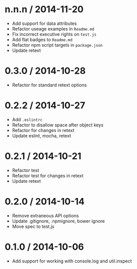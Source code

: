 
n.n.n / 2014-11-20
==================

 * Add support for data attributes
 * Refactor useage examples in `Readme.md`
 * Fix incorrect executive rights on `test.js`
 * Add flat badges to `Readme.md`
 * Refactor npm script targets in `package.json`
 * Update retext

0.3.0 / 2014-10-28
==================

 * Refactor for standard retext options

0.2.2 / 2014-10-27
==================

 * Add `.eslintrc`
 * Refactor to disallow space after object keys
 * Refactor for changes in retext
 * Update eslint, mocha, retext

0.2.1 / 2014-10-21
==================

 * Refactor test
 * Refactor test for changes in retext
 * Update retext

0.2.0 / 2014-10-14
==================

 * Remove extraneous API options
 * Update .gitignore, .npmignore, bower ignore
 * Move spec to test.js

0.1.0 / 2014-10-06
==================

 * Add support for working with console.log and util.inspect
